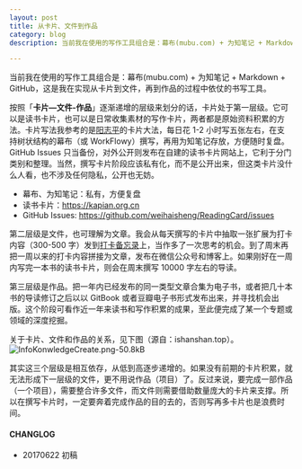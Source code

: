 ```yaml
---
layout: post
title: 从卡片、文件到作品
category: blog
description: 当前我在使用的写作工具组合是：幕布(mubu.com) + 为知笔记 + Markdown + GitHub。

---
```


当前我在使用的写作工具组合是：幕布(mubu.com) + 为知笔记 + Markdown + GitHub，这是我在实现从卡片到文件，再到作品的过程中依仗的书写工具。

按照「**卡片—文件-作品**」逐渐递增的层级来划分的话，卡片处于第一层级。它可以是读书卡片，也可以是日常收集素材的写作卡片，两者都是原始资料积累的方法。卡片写法我参考的是[阳志平][1]的卡片大法，每日花 1-2 小时写五张左右，在支持树状结构的幕布（或 WorkFlowy）撰写，再用为知笔记存放，方便随时复盘。GitHub Issues 只当备份，对外公开则发布在自建的读书卡片网站上，它利于分门类别和整理。当然，撰写卡片阶段应该私有化，而不是公开出来，但这类卡片没什么人看，也不涉及任何隐私，公开也无妨。
 
 - 幕布、为知笔记：私有，方便复盘
 - 读书卡片：https://kapian.org.cn
 - GitHub Issues: https://github.com/weihaisheng/ReadingCard/issues

第二层级是文件，也可理解为文章。我会从每天撰写的卡片中抽取一张扩展为打卡内容（300-500 字）发到[打卡备忘录][2]上，当作多了一次思考的机会。到了周末再把一周以来的打卡内容拼接为文章，发布在微信公众号和博客上。如果刚好在一周内写完一本书的读书卡片，则会在周末撰写 10000 字左右的导读。

第三层级是作品。把一年内已经发布的同一类型文章合集为电子书，或者把几十本书的导读修订之后以以 GitBook 或者豆瓣电子书形式发布出来，并寻找机会出版。这个阶段可看作近一年来读书和写作积累的成果，至此便完成了某一个专题或领域的深度挖掘。

关于卡片、文件和作品的关系，见下图（源自：ishanshan.top）。
![InfoKonwledgeCreate.png-50.8kB][3]

其实这三个层级是相互依存，从低到高逐步递增的。如果没有前期的卡片积累，就无法形成下一层级的文件，更不用说作品（项目）了。反过来说，要完成一部作品（一个项目），需要整合许多文件，而文件则需要借助数量庞大的卡片来支撑。所以在撰写卡片时，一定要奔着完成作品的目的去的，否则写再多卡片也是浪费时间。


#### **CHANGLOG**
- 20170622  初稿


  [1]: https://kapian.org.cn/p/2-rules
  [2]: https://daka.weihaisheng.com
  [3]: http://static.zybuluo.com/weihaisheng/ed71z6uix73vaeoc0c89uw44/InfoKonwledgeCreate.png
